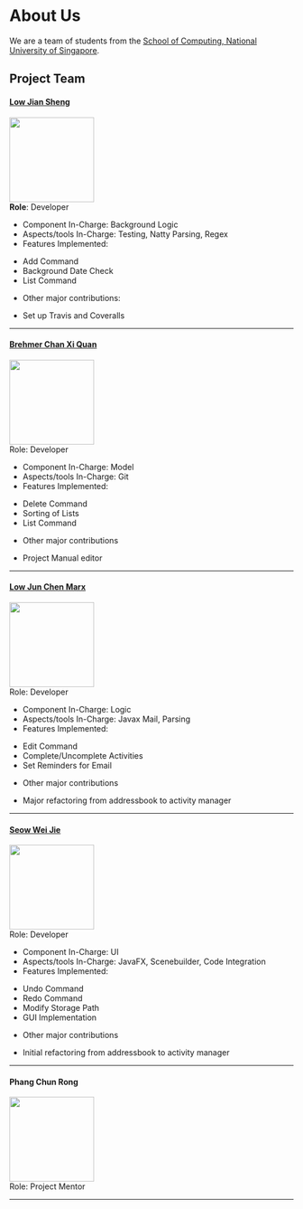 # About Us

We are a team of students from the [School of Computing, National University of Singapore](http://www.comp.nus.edu.sg).

## Project Team

#### [Low Jian Sheng](https://github.com/lowjiansheng) <br>
<img src="images/JianSheng.jpg" width="150"><br>
**Role**: Developer <br>

* Component In-Charge: Background Logic
* Aspects/tools In-Charge: Testing, Natty Parsing, Regex
* Features Implemented: 
 - Add Command
 - Background Date Check
 - List Command
* Other major contributions: 
 - Set up Travis and Coveralls

-----

#### [Brehmer Chan Xi Quan](https://github.com/BrehmerChan)
<img src="images/Brehmer.jpg" width="150"><br>
Role: Developer <br>  

* Component In-Charge: Model
* Aspects/tools In-Charge: Git
* Features Implemented:
 - Delete Command
 - Sorting of Lists
 - List Command
* Other major contributions
 - Project Manual editor

-----

#### [Low Jun Chen Marx](https://github.com/marxlow)
<img src="images/Marx.png" width="150"><br>
Role: Developer <br>  

* Component In-Charge: Logic
* Aspects/tools In-Charge: Javax Mail, Parsing
* Features Implemented:
 - Edit Command
 - Complete/Uncomplete Activities
 - Set Reminders for Email 
* Other major contributions
 - Major refactoring from addressbook to activity manager

-----

#### [Seow Wei Jie](https://github.com/weijieseow)
<img src="images/Weijie.png" width="150"><br>
Role: Developer <br>  

* Component In-Charge: UI
* Aspects/tools In-Charge: JavaFX, Scenebuilder, Code Integration
* Features Implemented:
 - Undo Command
 - Redo Command
 - Modify Storage Path
 - GUI Implementation
* Other major contributions
 - Initial refactoring from addressbook to activity manager

-----

#### Phang Chun Rong
<img src="images/PhangChunRong.jpg" width="150"><br>
Role: Project Mentor <br>  

-----

